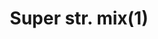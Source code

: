 ---
layout: item
title: Super str. mix(1)
item-id: 11487
datatable: true
id: 11487
name: "Super str. mix(1)"
members: true
lowalch: 44
highalch: 66
examine: "One dose of fishy super Strength potion."
monsters:
  - id: 5566
    name: "Ferocious barbarian spirit"
    members: true
    combat_level: 166
    wiki_url: "https://oldschool.runescape.wiki/w/Ferocious_barbarian_spirit"
    drops:
      - quantity: "1"
        rarity: 0.015625
    image: "https://oldschool.runescape.wiki/images/d/dd/Ferocious_barbarian_spirit.png?ccb32"
---